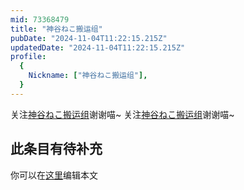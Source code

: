 ```yaml
---
mid: 73368479
title: "神谷ねこ搬运组"
pubDate: "2024-11-04T11:22:15.215Z"
updatedDate: "2024-11-04T11:22:15.215Z"
profile:
  {
    Nickname: ["神谷ねこ搬运组"],
  }
---
```


关注[神谷ねこ搬运组](https://space.bilibili.com/73368479)谢谢喵~ 关注[神谷ねこ搬运组](https://space.bilibili.com/73368479)谢谢喵~

## 此条目有待补充
你可以在[这里](https://github.com/Yuhanawa/VTuber.ICU/edit/master/src/content/v/神谷ねこ搬运组/index.md)编辑本文
